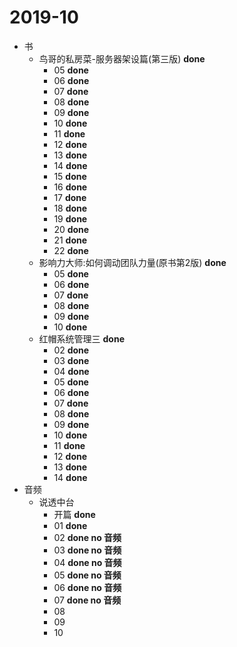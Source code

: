 # 2019-10

* 书
	* 鸟哥的私房菜-服务器架设篇(第三版) **done**
		* 05 **done**
		* 06 **done**
		* 07 **done**
		* 08 **done**
		* 09 **done**
		* 10 **done**
		* 11 **done**
		* 12 **done**
		* 13 **done**
		* 14 **done**
		* 15 **done**
		* 16 **done**
		* 17 **done**
		* 18 **done**
		* 19 **done**
		* 20 **done**
		* 21 **done**
		* 22 **done**
	* 影响力大师:如何调动团队力量(原书第2版) **done**
		* 05 **done**
		* 06 **done**
		* 07 **done**
		* 08 **done**
		* 09 **done**
		* 10 **done**
	* 红帽系统管理三 **done**
		* 02 **done**
		* 03 **done**
		* 04 **done**
		* 05 **done**
		* 06 **done**
		* 07 **done**
		* 08 **done**
		* 09 **done**
		* 10 **done**
		* 11 **done**
		* 12 **done**
		* 13 **done**
		* 14 **done**
* 音频
	* 说透中台
		* 开篇 **done**
		* 01 **done**
		* 02 **done no 音频**
		* 03 **done no 音频**
		* 04 **done no 音频**
		* 05 **done no 音频**
		* 06 **done no 音频**
		* 07 **done no 音频**
		* 08
		* 09
		* 10